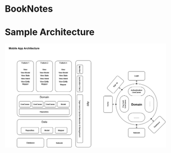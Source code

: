 # BookNotes


# Sample Architecture

![](https://github.com/essameldeen/BookNotes/blob/master/DDD.png?raw=true)
